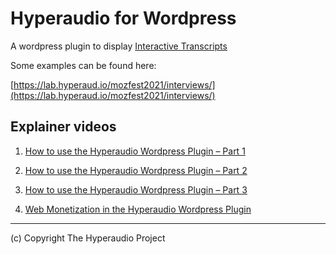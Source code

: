 # Hyperaudio for Wordpress
A wordpress plugin to display [Interactive Transcripts](https://en.wikipedia.org/wiki/Interactive_transcripts)

Some examples can be found here:

[https://lab.hyperaud.io/mozfest2021/interviews/](https://lab.hyperaud.io/mozfest2021/interviews/)

## Explainer videos
1. [How to use the Hyperaudio Wordpress Plugin – Part 1](https://youtu.be/3Qpq8kj4PxM)
2. [How to use the Hyperaudio Wordpress Plugin – Part 2](https://youtu.be/vIXHCYYSFM0)
3. [How to use the Hyperaudio Wordpress Plugin – Part 3](https://youtu.be/ly08N9S1ZlE)



4. [Web Monetization in the Hyperaudio Wordpress Plugin](https://youtu.be/8kRNh8iBkVk)

---
(c) Copyright The Hyperaudio Project 
